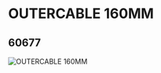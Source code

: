 # OUTERCABLE 160MM
## 60677
![OUTERCABLE 160MM](https://lc-www-live-s.legocdn.com/media/bricks/5/2/4514198.jpg)